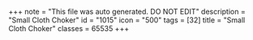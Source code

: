 +++
note = "This file was auto generated. DO NOT EDIT"
description = "Small Cloth Choker"
id = "1015"
icon = "500"
tags = [32]
title = "Small Cloth Choker"
classes = 65535
+++
